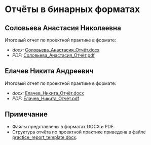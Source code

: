 # Отчёты в бинарных форматах

## Соловьева Анастасия Николаевна
Итоговый отчет по проектной практике в формате:
- _docx:_ [Соловьева_Анастасия_Отчёт.docx](/reports/Соловьева_Анастасия_Отчёт.docx)
- _PDF:_ [Соловьева_Анастасия_Отчёт.pdf](/reports/Соловьева_Анастасия_Отчёт.pdf)

## Елачев Никита Андреевич
Итоговый отчет по проектной практике в формате:
- _docx:_ [Елачев_Никита_Отчёт.docx](/reports/Елачев_Никита_Отчёт.docx)
- _PDF:_ [Елачев_Никита_Отчёт.pdf](/reports/Елачев_Никита_Отчёт.pdf)

## Примечание
- Файлы представлены в форматах DOCX и PDF.
- Структура отчёта по проектной практике приведена в файле [practice_report_template.docx](../task/practice_report_template.docx).
